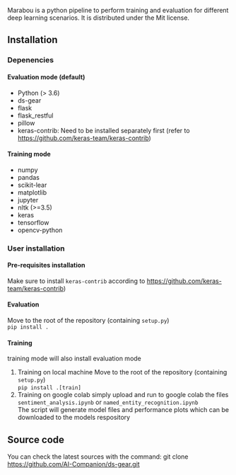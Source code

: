 Marabou is a python pipeline to perform training and evaluation for different deep learning scenarios. It is distributed under the Mit license.
## Installation
### Depenencies
#### Evaluation mode (default)
- Python (> 3.6)
- ds-gear
- flask
- flask_restful
- pillow
- keras-contrib: Need to be installed separately first (refer to https://github.com/keras-team/keras-contrib)
#### Training mode
- numpy
- pandas
- scikit-lear
- matplotlib
- jupyter
- nltk (>=3.5)
- keras
- tensorflow
- opencv-python

### User installation
#### Pre-requisites installation
Make sure to install `keras-contrib` according to https://github.com/keras-team/keras-contrib)  
#### Evaluation
Move to the root of the repository (containing `setup.py`)  
`pip install .`
#### Training
training mode will also install evaluation mode  
1. Training on local machine
Move to the root of the repository (containing `setup.py`)  
`pip install .[train]`
2. Training on google colab
simply upload and run to google colab the files `sentiment_analysis.ipynb` or `named_entity_recognition.ipynb`  
The script will generate model files and performance plots which can be downloaded to the models respository  

## Source code
You can check the latest sources with the command:
git clone https://github.com/AI-Companion/ds-gear.git
